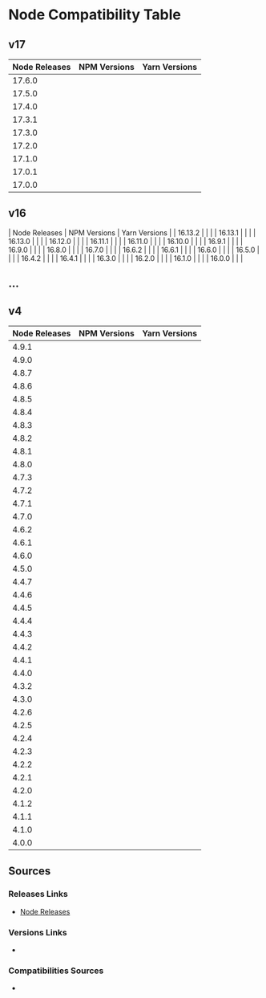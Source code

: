 # Node Compatibility Table

## v17

| Node Releases | NPM Versions                          | Yarn Versions    |
|---------------|---------------------------------------|------------------|
| 17.6.0        |                                       |                  |
| 17.5.0        |                                       |                  |
| 17.4.0        |                                       |                  |
| 17.3.1        |                                       |                  |
| 17.3.0        |                                       |                  |
| 17.2.0        |                                       |                  |
| 17.1.0        |                                       |                  |
| 17.0.1        |                                       |                  |
| 17.0.0        |                                       |                  |

## v16

| Node Releases     | NPM Versions                          | Yarn Versions    |
| 16.13.2           |                                       |                  |
| 16.13.1           |                                       |                  |
| 16.13.0           |                                       |                  |
| 16.12.0           |                                       |                  |
| 16.11.1           |                                       |                  |
| 16.11.0           |                                       |                  |
| 16.10.0           |                                       |                  |
| 16.9.1            |                                       |                  |
| 16.9.0            |                                       |                  |
| 16.8.0            |                                       |                  |
| 16.7.0            |                                       |                  |
| 16.6.2            |                                       |                  |
| 16.6.1            |                                       |                  |
| 16.6.0            |                                       |                  |
| 16.5.0            |                                       |                  |
| 16.4.2            |                                       |                  |
| 16.4.1            |                                       |                  |
| 16.3.0            |                                       |                  |
| 16.2.0            |                                       |                  |
| 16.1.0            |                                       |                  |
| 16.0.0            |                                       |                  |

## ...

## v4

| Node Releases | NPM Versions                          | Yarn Versions    |
|---------------|---------------------------------------|------------------|
| 4.9.1         |                                       |                  |
| 4.9.0         |                                       |                  |
| 4.8.7         |                                       |                  |
| 4.8.6         |                                       |                  |
| 4.8.5         |                                       |                  |
| 4.8.4         |                                       |                  |
| 4.8.3         |                                       |                  |
| 4.8.2         |                                       |                  |
| 4.8.1         |                                       |                  |
| 4.8.0         |                                       |                  |
| 4.7.3         |                                       |                  |
| 4.7.2         |                                       |                  |
| 4.7.1         |                                       |                  |
| 4.7.0         |                                       |                  |
| 4.6.2         |                                       |                  |
| 4.6.1         |                                       |                  |
| 4.6.0         |                                       |                  |
| 4.5.0         |                                       |                  |
| 4.4.7         |                                       |                  |
| 4.4.6         |                                       |                  |
| 4.4.5         |                                       |                  |
| 4.4.4         |                                       |                  |
| 4.4.3         |                                       |                  |
| 4.4.2         |                                       |                  |
| 4.4.1         |                                       |                  |
| 4.4.0         |                                       |                  |
| 4.3.2         |                                       |                  |
| 4.3.0         |                                       |                  |
| 4.2.6         |                                       |                  |
| 4.2.5         |                                       |                  |
| 4.2.4         |                                       |                  |
| 4.2.3         |                                       |                  |
| 4.2.2         |                                       |                  |
| 4.2.1         |                                       |                  |
| 4.2.0         |                                       |                  |
| 4.1.2         |                                       |                  |
| 4.1.1         |                                       |                  |
| 4.1.0         |                                       |                  |
| 4.0.0         |                                       |                  |


## Sources

### Releases Links
- [Node Releases](https://nodejs.org/en/download/releases/)

### Versions Links
- 

### Compatibilities Sources
- 
